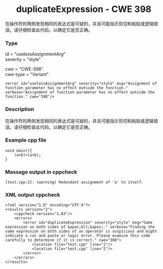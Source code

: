 # <center> duplicateExpression - CWE 398

在操作符的两侧发现相同的表达式是可疑的，并且可能指示剪切和粘贴或逻辑错误。请仔细检查此代码，以确定它是否正确。

### Type

id = "uselessAssignmentArg"  
severity = "style"

cwe = "CWE-398"  
cwe-type = "Variant"

    <error id="uselessAssignmentArg" severity="style" msg="Assignment of function parameter has no effect outside the function." verbose="Assignment of function parameter has no effect outside the function." cwe="398"/>



### Description

在操作符的两侧发现相同的表达式是可疑的，并且可能指示剪切和粘贴或逻辑错误。请仔细检查此代码，以确定它是否正确。


### Example cpp file

	void main(){
		(a+b)<(a+b);
	}



### Massage output in cppcheck

	[test.cpp:2]: (warning) Redundant assignment of 'a' to itself.



### XML output cppcheck

	<?xml version="1.0" encoding="UTF-8"?>
	<results version="2">
	    <cppcheck version="1.83"/>
	    <errors>
	        <error id="duplicateExpression" severity="style" msg="Same expression on both sides of &apos;&lt;&apos;." verbose="Finding the same expression on both sides of an operator is suspicious and might indicate a cut and paste or logic error. Please examine this code carefully to determine if it is correct." cwe="398">
	            <location file="test.cpp" line="2"/>
	            <location file="test.cpp" line="2"/>
	        </error>
	    </errors>
	</results>

